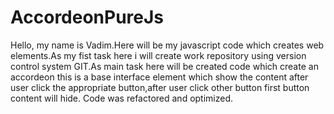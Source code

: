 # AccordeonPureJs
Hello, my name is Vadim.Here will be my javascript code which creates web elements.As my fist task here i will create work repository using version control system GIT.As main task here will be created code which create an accordeon this is a base interface element which show the content after user click the appropriate button,after user click other button first button content will hide. Code was refactored and optimized.
